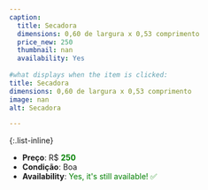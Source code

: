 ```yaml
---
caption:
  title: Secadora
  dimensions: 0,60 de largura x 0,53 comprimento
  price_new: 250
  thumbnail: nan
  availability: Yes
  
#what displays when the item is clicked:
title: Secadora
dimensions: 0,60 de largura x 0,53 comprimento
image: nan
alt: Secadora

---
```

{:.list-inline} 
- **Preço**: R$ <span style="color:green">**250**</span>
- **Condição**: Boa
- **Availability**: <span style='color:green'>Yes, it's still available! ✅</span>

